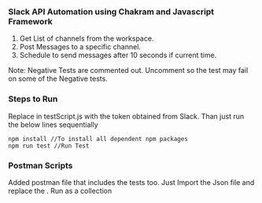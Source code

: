 ### Slack API Automation using Chakram and Javascript Framework
1. Get List of channels from the workspace.
2. Post Messages to a specific channel.
3. Schedule to send messages after 10 seconds if current time.

Note: Negative Tests are commented out. Uncomment so the test may fail on some of the Negative tests.

### Steps to Run
Replace <token> in testScript.js with the token obtained from Slack.
Than just run the below lines sequentially
```
npm install //To install all dependent npm packages
npm run test //Run Test
```

### Postman Scripts
Added postman file that includes the tests too.
Just Import the Json file and replace the <token>.
Run as a collection
